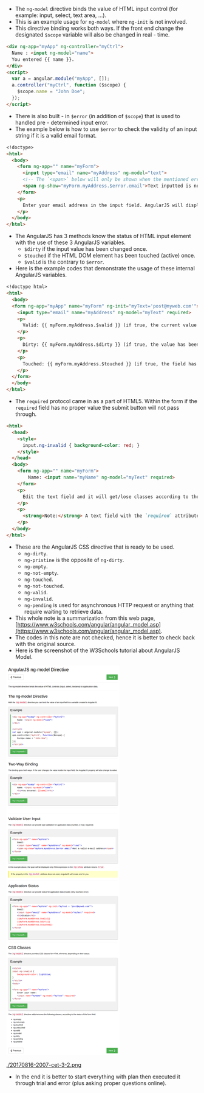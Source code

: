 * The `ng-model` directive binds the value of HTML input control (for example: input, select, text area, ...).
* This is an example usage for `ng-model` where `ng-init` is not involved.
* This directive binding works both ways. If the front end change the designated `$scope` variable will also be changed in real - time.

```markdown
<div ng-app="myApp" ng-controller="myCtrl">
  Name : <input ng-model="name">
  You entered {{ name }}.
</div>
<script>
  var a = angular.module("myApp", []);
  a.controller("myCtrl", function ($scope) {
    $scope.name = "John Doe";
  });
</script>
```

* There is also built - in `$error` (in addition of `$scope`) that is used to handled pre - determined input error.
* The example below is how to use `$error` to check the validity of an input string if it is a valid email format.

```markdown
<!doctype>
<html>
  <body>
    <form ng-app="" name="myForm">
      <input type="email" name="myAddress" ng-model="text">
      <!-- The `<span>` below will only be shown when the mentioned error happens. -->
      <span ng-show="myForm.myAddress.$error.email">Text inputted is not a valid email address.</span>
    </form>
    <p>
      Enter your email address in the input field. AngularJS will display an error message if the address is not an email.
    </p>
  </body>
</html>
```

* The AngularJS has 3 methods know the status of HTML input element with the use of these 3 AngularJS variables.
    * `$dirty` if the input value has been changed once.
    * `$touched` if the HTML DOM element has been touched (active) once.
    * `$valid` is the contrary to `$error`.
* Here is the example codes that demonstrate the usage of these internal AngularJS variables.

```markdown
<!doctype html>
<html>
  <body>
  <form ng-app="myApp" name="myForm" ng-init="myText='post@myweb.com'">
    <input type="email" name="myAddress" ng-model="myText" required>
    <p>
      Valid: {{ myForm.myAddress.$valid }} (if true, the current value meets all the requirements)
    </p>
    <p>
      Dirty: {{ myForm.myAddress.$dirty }} (if true, the value has been changed)
    </p>
    <p>
      Touched: {{ myForm.myAddress.$touched }} (if true, the field has been in focus)
    </p>
  </form>
  </body>
</html>
```

* The `required` protocol came in as a part of HTML5. Within the form if the `required` field has no proper value the submit button will not pass through.

```markdown
<html>
  <head>
    <style>
      input.ng-invalid { background-color: red; }
    </style>
  </head>
  <body>
    <form ng-app="" name="myForm">
        Name: <input name="myName" ng-model="myText" required>
    </form>
    <p>
      Edit the text field and it will get/lose classes according to the status.
    </p>
    <p>
      <strong>Note:</strong> A text field with the `required` attribute is not valid when it is empty.
    </p>
  </body>
</html>
```

* These are the AngularJS CSS directive that is ready to be used.
    * `ng-dirty`.
    * `ng-pristine` is the opposite of `ng-dirty`.
    * `ng-empty`.
    * `ng-not-empty`.
    * `ng-touched`.
    * `ng-not-touched`.
    * `ng-valid`.
    * `ng-invalid`.
    * `ng-pending` is used for asynchronous HTTP request or anything that require waiting to retrieve data.
* This whole note is a summarization from this web page, [https://www.w3schools.com/angular/angular_model.asp](https://www.w3schools.com/angular/angular_model.asp).
* The codes in this note are not checked, hence it is better to check back with the original source.
* Here is the screenshot of the W3Schools tutorial about AngularJS Model.

![./20170816-2007-cet-3-1.png](./20170816-2007-cet-3-1.png)

[./20170816-2007-cet-3-2.png](./20170816-2007-cet-3-2.png)

* In the end it is better to start everything with plan then executed it through trial and error (plus asking proper questions online).